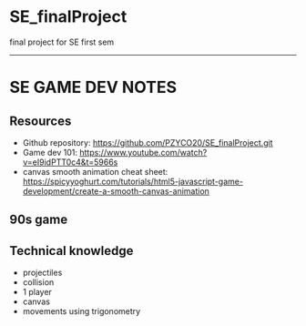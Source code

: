 # SE_finalProject
final project for SE first sem 

-------------------------------------------------------

# SE GAME DEV NOTES

## Resources 
- Github repository: https://github.com/PZYCO20/SE_finalProject.git
- Game dev 101: https://www.youtube.com/watch?v=eI9idPTT0c4&t=5966s
- canvas smooth animation cheat sheet: https://spicyyoghurt.com/tutorials/html5-javascript-game-development/create-a-smooth-canvas-animation

## 90s game


## Technical knowledge
- projectiles
- collision
- 1 player
- canvas
- movements using trigonometry

